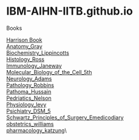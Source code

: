# IBM-AIHN-IITB.github.io


Books

[Harrison Book](/Harrison_short.pdf)\
[Anatomy_Gray](/Anatomy_Gray.pdf)\
[Biochemistry_Lippincotts](/Biochemistry_Lippincotts.pdf)\
[Histology_Ross](/Histology_Ross.pdf)\
[Immunology_Janeway](/Immunology_Janeway.pdf)\
[Molecular_Biology_of_the_Cell_5th](/Molecular_Biology_of_the_Cell_5th.pdf)\
[Neurology_Adams](/Neurology_Adams.pdf)\
[Pathology_Robbins](/Pathology_Robbins.pdf)\
[Pathoma_Hussain](/Pathoma_Hussain.pdf)\
[Pedriatics_Nelson](/Pedriatics_Nelson.pdf)\
[Physiology_levy](/Physiology_levy.pdf)\
[Psichiatry_DSM_5](/Psichiatry_DSM_5.pdf)\
[Schwartz_Principles_of_Surgery_Emedicodiary](/Schwartz_Principles_of_Surgery_Emedicodiary.pdf)\
[obstetrics_williams](/obstetrics_williams.pdf)\
[pharmacology_katzung](/pharmacology_katzung.pdf)\
